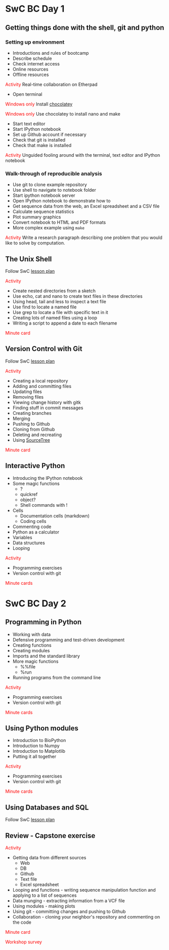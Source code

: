 SwC BC Day 1
========================================

Getting things done with the shell, git and python
----------------------------------------

### Setting up environment

* Introductions and rules of bootcamp
* Describe schedule
* Check internet access
* Online resources
* Offline resources

<font color=red>Activity</font> Real-time collaboration on Etherpad

* Open terminal

<font color=red>Windows only</font> Install [chocolatey](http://chocolatey.org/)

<font color=red>Windows only</font> Use chocolatey to install nano and make

* Start text editor
* Start IPython notebook
* Set up Github account if necessary
* Check that git is installed
* Check that make is installed

<font color=red>Activity</font> Unguided fooling around with the terminal, text editor and IPython notebook

### Walk-through of reproducible analysis

* Use git to clone example repository
* Use shell to navigate to notebook folder
* Start ipython notebook server
* Open IPython notebook to demonstrate how to
* Get sequence data from the web, an Excel spreadsheet and a CSV file
* Calculate sequence statistics
* Plot summary graphics
* Convert notebook to HTML and PDF formats
* More complex example using `make`

<font color=red>Activity</font> Write a research paragraph describing one problem that you would like to solve by computation.

The Unix Shell
----------------------------------------

Follow SwC [lesson plan](http://software-carpentry.org/v5/novice/shell/index.html)

<font color=red>Activity</font>

* Create nested directories from a sketch
* Use echo, cat and nano to create text files in these directories
* Using head, tail and less to inspect a text file
* Use find to locate a named file
* Use grep to locate a file with specific text in it
* Creating lots of named files using a loop
* Writing a script to append a date to each filename

<font color=red>Minute card</font>

Version Control with Git
----------------------------------------

Follow SwC [lesson plan](http://software-carpentry.org/v5/novice/git/index.html)

<font color=red>Activity</font>

* Creating a local repository
* Adding and committing files
* Updating files
* Removing files
* Viewing change history with gitk
* Finding stuff in commit messages
* Creating branches
* Merging
* Pushing to Github
* Cloning from Github
* Deleting and recreating
* Using [SourceTree](http://www.sourcetreeapp.com/)

<font color=red>Minute card</font>

Interactive Python
----------------------------------------

* Introducing the IPython notebook
* Some magic functions
	* ?
	* quickref
	* object?
    * Shell commands with !
* Cells
    * Documentation cells (markdown)
    * Coding cells
* Commenting code
* Python as a calculator
* Variables
* Data structures
* Looping

<font color=red>Activity</font>

* Programming exercises
* Version control with git

<font color=red>Minute cards</font>

SwC BC Day 2
========================================

Programming in Python
----------------------------------------

* Working with data
* Defensive programming and test-driven development
* Creating functions
* Creating modules
* Imports and the standard library
* More magic functions
    * %%file
    * %run
* Running programs from the command line

<font color=red>Activity</font>

* Programming exercises
* Version control with git

<font color=red>Minute cards</font>

Using Python modules
----------------------------------------

* Introduction to BioPython
* Introduction to Numpy
* Introduction to Matplotlib
* Putting it all together

<font color=red>Activity</font>

* Programming exercises
* Version control with git

<font color=red>Minute cards</font>

Using Databases and SQL
----------------------------------------

Follow SwC [lesson plan](http://software-carpentry.org/v5/novice/sql/index.html)

Review - Capstone exercise
----------------------------------------

<font color=red>Activity</font>

* Getting data from different sources
    * Web
    * DB
    * Github
    * Text file
    * Excel spreadsheet
* Looping and functions - writing sequence manipulation function and applying to a list of sequences
* Data munging - extracting information from a VCF file
* Using modules - making plots
* Using git - committing changes and pushing to Github
* Collaboration - cloning your neighbor's repository and commenting on the code

<font color=red>Minute card</font>

<font color=red>Workshop survey</font>
